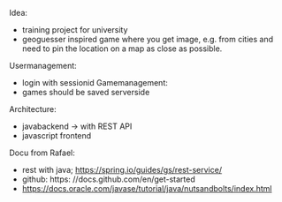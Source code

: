 Idea:
- training project for university
- geoguesser inspired game where you get image, e.g. from cities and need to pin the location on a map as close as possible.

Usermanagement:
  - login with sessionid
 Gamemanagement:
  - games should be saved serverside
  
  Architecture:
  - javabackend -> with REST API
  - javascript frontend
  
  
  Docu from Rafael:
  - rest with java; https://spring.io/guides/gs/rest-service/
  - github: https: //docs.github.com/en/get-started 
  - https://docs.oracle.com/javase/tutorial/java/nutsandbolts/index.html
